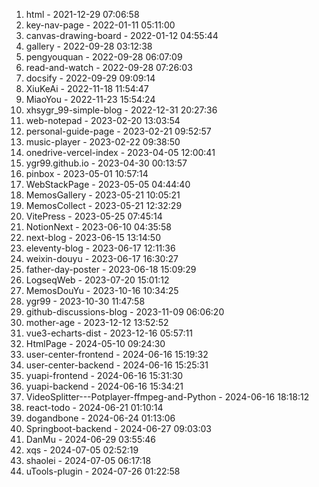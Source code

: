 01. html                                        - 2021-12-29 07:06:58
02. key-nav-page                                - 2022-01-11 05:11:00
03. canvas-drawing-board                        - 2022-01-12 04:55:44
04. gallery                                     - 2022-09-28 03:12:38
05. pengyouquan                                 - 2022-09-28 06:07:09
06. read-and-watch                              - 2022-09-28 07:26:03
07. docsify                                     - 2022-09-29 09:09:14
08. XiuKeAi                                     - 2022-11-18 11:54:47
09. MiaoYou                                     - 2022-11-23 15:54:24
10. xhsygr_99-simple-blog                       - 2022-12-31 20:27:36
11. web-notepad                                 - 2023-02-20 13:03:54
12. personal-guide-page                         - 2023-02-21 09:52:57
13. music-player                                - 2023-02-22 09:38:50
14. onedrive-vercel-index                       - 2023-04-05 12:00:41
15. ygr99.github.io                             - 2023-04-30 00:13:57
16. pinbox                                      - 2023-05-01 10:57:14
17. WebStackPage                                - 2023-05-05 04:44:40
18. MemosGallery                                - 2023-05-21 10:05:21
19. MemosCollect                                - 2023-05-21 12:32:29
20. VitePress                                   - 2023-05-25 07:45:14
21. NotionNext                                  - 2023-06-10 04:35:58
22. next-blog                                   - 2023-06-15 13:14:50
23. eleventy-blog                               - 2023-06-17 12:11:36
24. weixin-douyu                                - 2023-06-17 16:30:27
25. father-day-poster                           - 2023-06-18 15:09:29
26. LogseqWeb                                   - 2023-07-20 15:01:12
27. MemosDouYu                                  - 2023-10-16 10:34:25
28. ygr99                                       - 2023-10-30 11:47:58
29. github-discussions-blog                     - 2023-11-09 06:06:20
30. mother-age                                  - 2023-12-12 13:52:52
31. vue3-echarts-dist                           - 2023-12-16 05:57:11
32. HtmlPage                                    - 2024-05-10 09:24:30
33. user-center-frontend                        - 2024-06-16 15:19:32
34. user-center-backend                         - 2024-06-16 15:25:31
35. yuapi-frontend                              - 2024-06-16 15:31:30
36. yuapi-backend                               - 2024-06-16 15:34:21
37. VideoSplitter---Potplayer-ffmpeg-and-Python - 2024-06-16 18:18:12
38. react-todo                                  - 2024-06-21 01:10:14
39. dogandbone                                  - 2024-06-24 01:13:06
40. Springboot-backend                          - 2024-06-27 09:03:03
41. DanMu                                       - 2024-06-29 03:55:46
42. xqs                                         - 2024-07-05 02:52:19
43. shaolei                                     - 2024-07-05 06:17:18
44. uTools-plugin                               - 2024-07-26 01:22:58
